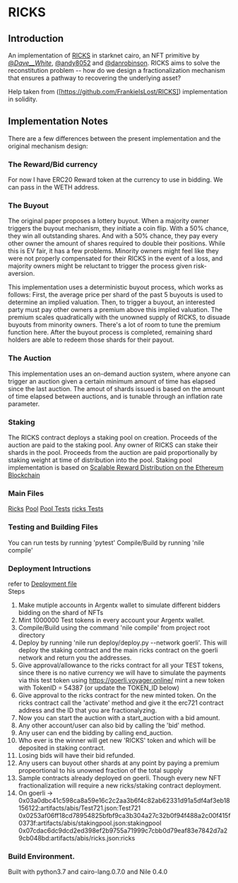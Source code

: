 # RICKS

## Introduction


An implementation of [RICKS](https://www.paradigm.xyz/2021/10/ricks/) in starknet cairo, an NFT primitive by [@_Dave__White_](https://twitter.com/_Dave__White_), [@andy8052](https://twitter.com/andy8052) and [@danrobinson](https://twitter.com/danrobinson). RICKS aims to solve the reconstitution problem -- how do we design a fractionalization mechanism that ensures a pathway to recovering the underlying asset? 

Help taken from ([https://github.com/FrankieIsLost/RICKS]) implementation in solidity.

## Implementation Notes

There are a few differences between the present implementation and the original mechanism design: 
###  The Reward/Bid currency
For now I have ERC20 Reward token at the currency to use in bidding. We can pass in the WETH address.
### The Buyout 

The original paper proposes a lottery buyout. When a majority owner triggers the buyout mechanism, they initiate a coin flip. With a 50% chance, they win all outstanding shares. And with a 50% chance, they pay every other owner the amount of shares required to double their positions. While this is EV fair, it has a few problems. Minority owners might feel like they were not properly compensated for their RICKS in the event of a loss, and majority owners might be reluctant to trigger the process given risk-aversion. 

This implementation uses a deterministic buyout process, which works as follows: First, the average price per shard of the past 5 buyouts is used to determine an implied valuation. Then, to trigger a buyout, an interested party must pay other owners a premium above this implied valuation. The premium scales quadratically with the unowned supply of RICKS, to disuade buyouts from minority owners. There's a lot of room to tune the premium function here. After the buyout process is completed, remaining shard holders are able to redeem those shards for their payout. 

### The Auction 

This implementation uses an on-demand auction system, where anyone can trigger an auction given a certain minimum amount of time has elapsed since the last auction. The amout of shards issued is based on the amount of time elapsed between auctions, and is tunable through an inflation rate parameter. 

### Staking

The RICKS contract deploys a staking pool on creation. Proceeds of the auction are paid to the staking pool. Any owner of RICKS can stake their shards in the pool. Proceeds from the auction are paid proportionally by staking weight at time of distribution into the pool. Staking pool implementation is based on [Scalable Reward Distribution on the Ethereum Blockchain](https://uploads-ssl.webflow.com/5ad71ffeb79acc67c8bcdaba/5ad8d1193a40977462982470_scalable-reward-distribution-paper.pdf)


### Main Files
[Ricks](https://github.com/FawadHa1der/cairo-contracts/blob/main/contracts/RICKS.cairo)
[Pool](https://github.com/FawadHa1der/cairo-contracts/blob/main/contracts/StakingPool.cairo)
[Pool Tests](https://github.com/FawadHa1der/cairo-contracts/blob/main/tests/test_stakingpool.py)
[ricks Tests](https://github.com/FawadHa1der/cairo-contracts/blob/main/tests/test_ricks.py)

### Testing and Building Files
You can run tests by running 'pytest'
Compile/Build by running 'nile compile'


### Deployment Intructions

refer to [Deployment file](https://github.com/FawadHa1der/cairo-contracts/blob/main/deploy/deploy.py)   
Steps
1) Make mutiple accounts in Argentx wallet to simulate different bidders bidding on the shard of NFTs
2) Mint 1000000 Test tokens in every account your Argentx wallet.
3) Compile/Build using the command 'nile compile' from project root directory
4) Deploy by running 'nile run deploy/deploy.py --network goerli'. This will deploy the staking contract and the main ricks contract on the goerli network and return you the addresses.
5) Give approval/allowance to the ricks contract for all your TEST tokens, since there is no native currency we will have to simulate the payments via this test token
using https://goerli.voyager.online/ mint a new token with TokenID = 54387 (or update the TOKEN_ID below)
6) Give approval to the ricks contract for the new minted token.
On the ricks contract call the 'activate' method and give it the erc721 contract address and the ID that you are fractionalyzing.
7) Now you can start the auction with a start_auction with a bid amount.
8) Any other account/user can also bid by calling the 'bid' method.
9) Any user can end the bidding by calling end_auction.
10) Who ever is the winner will get new 'RICKS' token and which will be deposited in staking contract.
11) Losing bids will have their bid refunded.
12) Any users can buyout other shards at any point by paying a premium propeortional to his unowned fraction of the total supply
13) Sample contracts already deployed on goerli. Though every new NFT fractionalization will require a new ricks/staking contract deployment.
14)  On goerli -> 0x03a0dbc41c598ca8a59e16c2c2aa3b6f4c82ab62331d91a5df4af3eb18156122:artifacts/abis/Test721.json:Test721
0x0253af06ff18cd78954825bfbf9ca3b304a27c32b0f94f488a2c00f415f0373f:artifacts/abis/stakingpool.json:stakingpool
0x07cdac6dc9dcd2ed398ef2b9755a71999c7cbb0d79eaf83e7842d7a29cb048bd:artifacts/abis/ricks.json:ricks



### Build Environment.
Built with python3.7 and cairo-lang.0.7.0 and Nile 0.4.0
